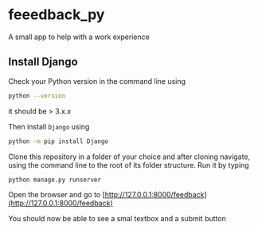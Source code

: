 # feeedback_py
A small app to help with a work experience

## Install Django 

Check your Python version in the command line using 
```bash
python --version
```
it should be > 3.x.x

Then install `Django` using

```bash
python -m pip install Django
```

Clone this repository in a folder of your choice and after cloning navigate, using the command line
to the root of its folder structure.
Run it by typing
```bash
python manage.py runserver
```
Open the browser and go to
[http://127.0.0.1:8000/feedback](http://127.0.0.1:8000/feedback)

You should now be able to see a smal textbox and a submit button
